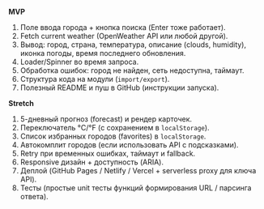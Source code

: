 **MVP**

1. Поле ввода города + кнопка поиска (Enter тоже работает).
2. Fetch current weather (OpenWeather API или любой другой).
3. Вывод: город, страна, температура, описание (clouds, humidity), иконка погоды, время последнего обновления.
4. Loader/Spinner во время запроса.
5. Обработка ошибок: город не найден, сеть недоступна, таймаут.
6. Структура кода на модули (`import/export`).
7. Полезный README и пуш в GitHub (инструкции запуска).

**Stretch**

1. 5-дневный прогноз (forecast) и рендер карточек.
2. Переключатель °C/°F (с сохранением в `localStorage`).
3. Список избранных городов (favorites) в `localStorage`.
4. Автокомплит городов (если использовать API с подсказками).
5. Retry при временных ошибках, таймаут и fallback.
6. Responsive дизайн + доступность (ARIA).
7. Деплой (GitHub Pages / Netlify / Vercel + serverless proxy для ключа API).
8. Тесты (простые unit тесты функций формирования URL / парсинга ответа).
